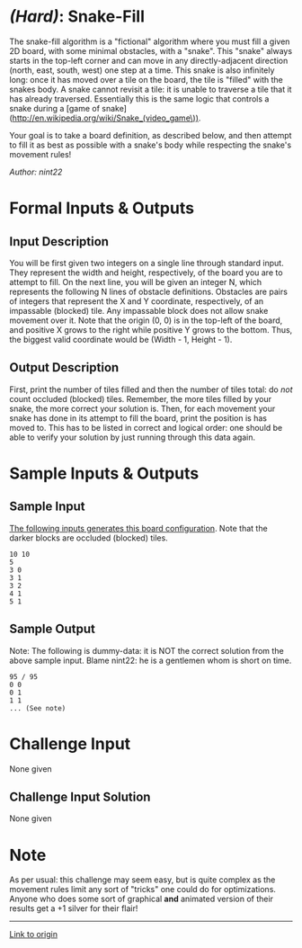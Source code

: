 # [](#HardIcon) *(Hard)*: Snake-Fill
The snake-fill algorithm is a "fictional" algorithm where you must fill a given 2D board, with some minimal obstacles, with a "snake". This "snake" always starts in the top-left corner and can move in any directly-adjacent direction (north, east, south, west) one step at a time. This snake is also infinitely long: once it has moved over a tile on the board, the tile is "filled" with the snakes body. A snake cannot revisit a tile: it is unable to traverse a tile that it has already traversed. Essentially this is the same logic that controls a snake during a [game of snake](http://en.wikipedia.org/wiki/Snake_(video_game\)).

Your goal is to take a board definition, as described below, and then attempt to fill it as best as possible with a snake's body while respecting the snake's movement rules!

*Author: nint22*
# Formal Inputs & Outputs
## Input Description
You will be first given two integers on a single line through standard input. They represent the width and height, respectively, of the board you are to attempt to fill. On the next line, you will be given an integer N, which represents the following N lines of obstacle definitions. Obstacles are pairs of integers that represent the X and Y coordinate, respectively, of an impassable (blocked) tile. Any impassable block does not allow snake movement over it. Note that the origin (0, 0) is in the top-left of the board, and positive X grows to the right while positive Y grows to the bottom. Thus, the biggest valid coordinate would be (Width - 1, Height - 1).
## Output Description
First, print the number of tiles filled and then the number of tiles total: do *not* count occluded (blocked) tiles. Remember, the more tiles filled by your snake, the more correct your solution is. Then, for each movement your snake has done in its attempt to fill the board, print the position is has moved to. This has to be listed in correct and logical order: one should be able to verify your solution by just running through this data again.
# Sample Inputs & Outputs
## Sample Input
[The following inputs generates this board configuration](http://i.imgur.com/WclGAwX.png). Note that the darker blocks are occluded (blocked) tiles.

    10 10
    5
    3 0
    3 1
    3 2
    4 1
    5 1
## Sample Output
Note: The following is dummy-data: it is NOT the correct solution from the above sample input. Blame nint22: he is a gentlemen whom is short on time.

    95 / 95
    0 0
    0 1
    1 1
    ... (See note)
# Challenge Input
None given
## Challenge Input Solution
None given
# Note
As per usual: this challenge may seem easy, but is quite complex as the movement rules limit any sort of "tricks" one could do for optimizations. Anyone who does some sort of graphical **and** animated version of their results get a +1 silver for their flair!

---

[Link to origin](https://www.reddit.com/r/dailyprogrammer/1eyipq)